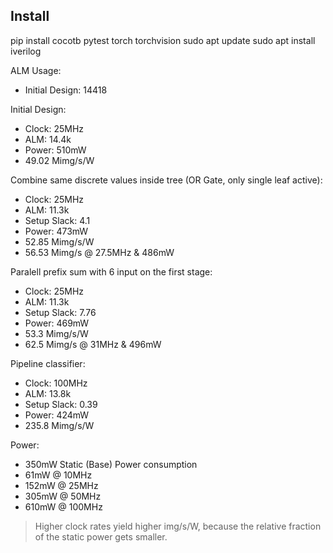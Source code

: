 ## Install

pip install cocotb pytest torch torchvision
sudo apt update
sudo apt install iverilog

ALM Usage:
- Initial Design: 14418

Initial Design:
- Clock: 25MHz
- ALM: 14.4k
- Power: 510mW
- 49.02 Mimg/s/W

Combine same discrete values inside tree (OR Gate, only single leaf active):
- Clock: 25MHz
- ALM: 11.3k
- Setup Slack: 4.1
- Power: 473mW
- 52.85 Mimg/s/W
- 56.53 Mimg/s @ 27.5MHz & 486mW

Paralell prefix sum with 6 input on the first stage:
- Clock: 25MHz
- ALM: 11.3k
- Setup Slack: 7.76
- Power: 469mW
- 53.3 Mimg/s/W
- 62.5 Mimg/s @ 31MHz & 496mW

Pipeline classifier:
- Clock: 100MHz
- ALM: 13.8k
- Setup Slack: 0.39
- Power: 424mW
- 235.8 Mimg/s/W

Power:
- 350mW Static (Base) Power consumption
- 61mW @ 10MHz
- 152mW @ 25MHz
- 305mW @ 50MHz
- 610mW @ 100MHz

> Higher clock rates yield higher img/s/W, because the relative fraction of the static power gets smaller.
